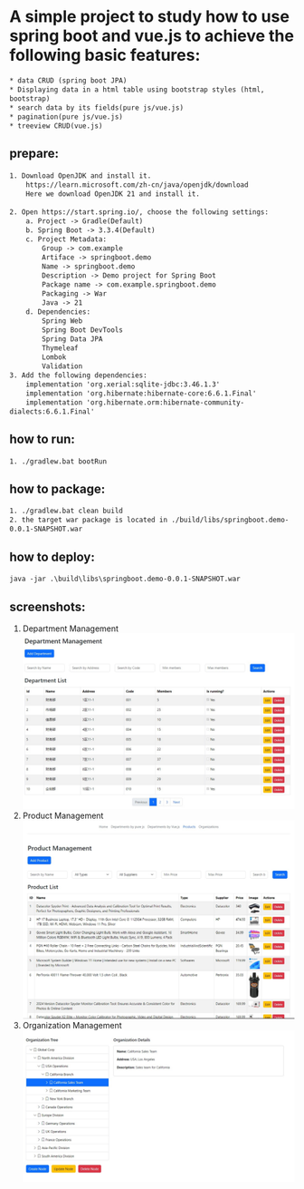 # A simple project to study how to use spring boot and vue.js to achieve the following basic features:
    * data CRUD (spring boot JPA)
    * Displaying data in a html table using bootstrap styles (html, bootstrap)
    * search data by its fields(pure js/vue.js)
    * pagination(pure js/vue.js)
    * treeview CRUD(vue.js)

## prepare:
    1. Download OpenJDK and install it.
        https://learn.microsoft.com/zh-cn/java/openjdk/download
        Here we download OpenJDK 21 and install it.
    
    2. Open https://start.spring.io/, choose the following settings:
        a. Project -> Gradle(Default)
        b. Spring Boot -> 3.3.4(Default)
        c. Project Metadata:
            Group -> com.example
            Artiface -> springboot.demo
            Name -> springboot.demo
            Description -> Demo project for Spring Boot
            Package name -> com.example.springboot.demo
            Packaging -> War
            Java -> 21
        d. Dependencies:
            Spring Web
            Spring Boot DevTools
            Spring Data JPA
            Thymeleaf
            Lombok
            Validation
    3. Add the following dependencies:
        implementation 'org.xerial:sqlite-jdbc:3.46.1.3'
	    implementation 'org.hibernate:hibernate-core:6.6.1.Final'
	    implementation 'org.hibernate.orm:hibernate-community-dialects:6.6.1.Final'
## how to run:
    1. ./gradlew.bat bootRun

## how to package:
    1. ./gradlew.bat clean build
    2. the target war package is located in ./build/libs/springboot.demo-0.0.1-SNAPSHOT.war

## how to deploy:
    java -jar .\build\libs\springboot.demo-0.0.1-SNAPSHOT.war

## screenshots:
1. Department Management
![Department Management](./screenshots/1.jpg "Department Management")
2. Product Management
![Product Management](./screenshots/2.jpg "Product Management")
2. Organization Management
![Organization Management](./screenshots/3.jpg "Organization Management")

